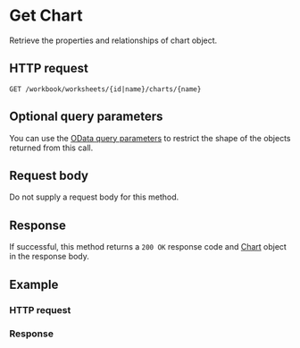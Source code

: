 # Get Chart

Retrieve the properties and relationships of chart object.
## HTTP request
```http
GET /workbook/worksheets/{id|name}/charts/{name}
```

## Optional query parameters
You can use the [OData query parameters](odata-optional-query-parameters.md) to restrict the shape of the objects returned from this call.
## Request body
Do not supply a request body for this method.
## Response
If successful, this method returns a `200 OK` response code and [Chart](../resources/chart.md) object in the response body.
## Example
### HTTP request
### Response
